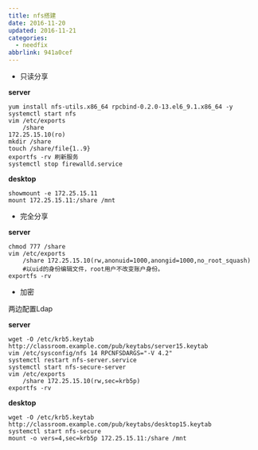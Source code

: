 ```yaml
---
title: nfs搭建
date: 2016-11-20
updated: 2016-11-21
categories:
  - needfix
abbrlink: 941a0cef
---
```

* 只读分享 

**server**


    yum install nfs-utils.x86_64 rpcbind-0.2.0-13.el6_9.1.x86_64 -y 
    systemctl start nfs 
    vim /etc/exports
        /share	
    172.25.15.10(ro)
    mkdir /share 
    touch /share/file{1..9} 
    exportfs -rv 刷新服务 
    systemctl stop firewalld.service 

**desktop**


    showmount -e 172.25.15.11 
    mount 172.25.15.11:/share /mnt 


* 完全分享


**server** 

    chmod 777 /share 
    vim /etc/exports 
        /share 172.25.15.10(rw,anonuid=1000,anongid=1000,no_root_squash) 
        #以uid的身份编辑文件，root用户不改变账户身份。 
    exportfs -rv 


* 加密 

两边配置Ldap 


**server**

    wget -O /etc/krb5.keytab http://classroom.example.com/pub/keytabs/server15.keytab 
    vim /etc/sysconfig/nfs 14 RPCNFSDARGS="-V 4.2" 
    systemctl restart nfs-server.service 
    systemctl start nfs-secure-server 
    vim /etc/exports 
        /share 172.25.15.10(rw,sec=krb5p) 
    exportfs -rv 

**desktop**

    wget -O /etc/krb5.keytab http://classroom.example.com/pub/keytabs/desktop15.keytab 
    systemctl start nfs-secure 
    mount -o vers=4,sec=krb5p 172.25.15.11:/share /mnt
